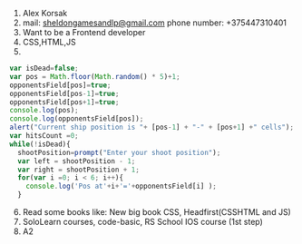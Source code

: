 1. Alex Korsak
2. mail: sheldongamesandlp@gmail.com
   phone number: +375447310401
3. Want to be a Frontend developer
4. CSS,HTML,JS
5. 
```javascript
var isDead=false;
var pos = Math.floor(Math.random() * 5)+1;
opponentsField[pos]=true;
opponentsField[pos-1]=true;
opponentsField[pos+1]=true;
console.log(pos);
console.log(opponentsField[pos]);
alert("Current ship position is "+ [pos-1] + "-" + [pos+1] +" cells");
var hitsCount =0;
while(!isDead){
  shootPosition=prompt("Enter your shoot position");
  var left = shootPosition - 1;
  var right = shootPosition + 1;
  for(var i =0; i < 6; i++){
    console.log('Pos at'+i+'='+opponentsField[i] );
  }
  ```
6. Read some books like: New big book CSS, Headfirst(CSSHTML and JS)
7. SoloLearn courses, code-basic, RS School IOS course (1st step)
8. A2
